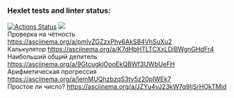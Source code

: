 ### Hexlet tests and linter status:
[![Actions Status](https://github.com/Pinkp0ny/frontend-project-44/workflows/hexlet-check/badge.svg)](https://github.com/Pinkp0ny/frontend-project-44/actions)
<a href="https://codeclimate.com/github/Pinkp0ny/frontend-project-44/maintainability"><img src="https://api.codeclimate.com/v1/badges/844991f621f6cfc5f0dd/maintainability" /></a>  <br />
Проверка на чётность  https://asciinema.org/a/pmlvZGZzxPhy6AkS84VhSuXu2 <br />
Калькулятор  https://asciinema.org/a/K7dHbHTLTCXxLDiBWgnGHdFr4 <br />
Наибольший общий делитель   https://asciinema.org/a/9GtcugkjOooEkQBWf3UWbUeFH <br />
Арифметическая прогрессия  https://asciinema.org/a/IemMUQhzbzqS3ty5z20plWEk7 <br />
Простое ли число?  https://asciinema.org/a/JZYu4vJ23kW7q9ljSrHOkTMid

